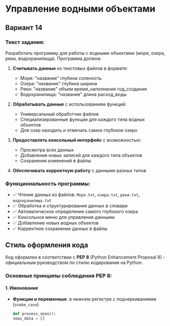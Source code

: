 # Управление водными объектами

## Вариант 14

### Текст задания:

Разработать программу для работы с водными объектами (моря, озера, реки, водохранилища). Программа должна:

1. **Считывать данные** из текстовых файлов в формате:
   - Моря: "название" глубина соленость
   - Озера: "название" глубина ширина  
   - Реки: "название" объем время_наполнения год_создания
   - Водохранилища: "название" длина расход_воды

2. **Обрабатывать данные** с использованием функций:
   - Универсальный обработчик файлов
   - Специализированные функции для каждого типа водных объектов
   - Для озер находить и отмечать самое глубокое озеро

3. **Предоставлять консольный интерфейс** с возможностью:
   - Просмотра всех данных
   - Добавления новых записей для каждого типа объектов
   - Сохранения изменений в файлы

4. **Обеспечивать корректную работу** с данными разных типов

### Функциональность программы:

- ✅ Чтение данных из файлов: `Моря.txt`, `озера.txt`, `реки.txt`, `водохранилища.txt`
- ✅ Обработка и структурирование данных в словари
- ✅ Автоматическое определение самого глубокого озера
- ✅ Консольное меню для управления данными
- ✅ Добавление новых водных объектов
- ✅ Корректное сохранение данных в файлы

## Стиль оформления кода

Код оформлен в соответствии с **PEP 8** (Python Enhancement Proposal 8) - официальным руководством по стилю кодирования на Python.

### Основные принципы соблюдения PEP 8:

#### 1. **Именование**
- **Функции и переменные**: в нижнем регистре с подчеркиваниями (`snake_case`)
  ```python
  def process_seas():
  seas_data = []

